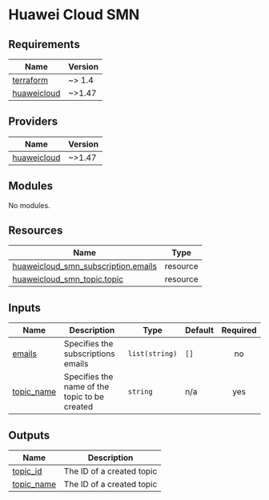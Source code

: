 # Huawei Cloud SMN
<!-- BEGIN_TF_DOCS -->
## Requirements

| Name | Version |
|------|---------|
| <a name="requirement_terraform"></a> [terraform](#requirement\_terraform) | ~> 1.4 |
| <a name="requirement_huaweicloud"></a> [huaweicloud](#requirement\_huaweicloud) | ~>1.47 |

## Providers

| Name | Version |
|------|---------|
| <a name="provider_huaweicloud"></a> [huaweicloud](#provider\_huaweicloud) | ~>1.47 |

## Modules

No modules.

## Resources

| Name | Type |
|------|------|
| [huaweicloud_smn_subscription.emails](https://registry.terraform.io/providers/huaweicloud/huaweicloud/latest/docs/resources/smn_subscription) | resource |
| [huaweicloud_smn_topic.topic](https://registry.terraform.io/providers/huaweicloud/huaweicloud/latest/docs/resources/smn_topic) | resource |

## Inputs

| Name | Description | Type | Default | Required |
|------|-------------|------|---------|:--------:|
| <a name="input_emails"></a> [emails](#input\_emails) | Specifies the subscriptions emails | `list(string)` | `[]` | no |
| <a name="input_topic_name"></a> [topic\_name](#input\_topic\_name) | Specifies the name of the topic to be created | `string` | n/a | yes |

## Outputs

| Name | Description |
|------|-------------|
| <a name="output_topic_id"></a> [topic\_id](#output\_topic\_id) | The ID of a created topic |
| <a name="output_topic_name"></a> [topic\_name](#output\_topic\_name) | The ID of a created topic |
<!-- END_TF_DOCS -->